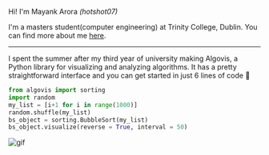 Hi! I'm Mayank Arora *(hotshot07)* 

I'm a masters student(computer engineering) at Trinity College, Dublin.
You can find more about me [here](https://mackweb.in).

*** 

I spent the summer after my third year of university making Algovis, a Python library for visualizing and analyzing algorithms. It has a pretty straightforward interface and you can get started in just 6 lines of code 🙂

```python
from algovis import sorting
import random
my_list = [i+1 for i in range(1000)]
random.shuffle(my_list)
bs_object = sorting.BubbleSort(my_list)
bs_object.visualize(reverse = True, interval = 50)
```
![gif](https://media.giphy.com/media/YlGtmFs8h0azrzW9e2/giphy.gif)
